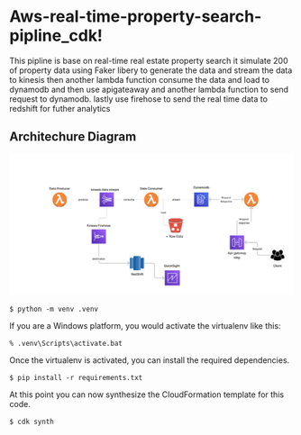 
# Aws-real-time-property-search-pipline_cdk!
This pipline is base on real-time real estate property search it simulate 200 of property data using Faker libery to generate the data and stream the data to kinesis then another lambda function consume the data and load to dynamodb and then use apigateaway and another lambda function to send request to dynamodb.
lastly use firehose to send the real time data to redshift for futher analytics

## Architechure Diagram
![alt text](diagramphoto/aws_digram_project2.png)
```
$ python -m venv .venv
```


If you are a Windows platform, you would activate the virtualenv like this:

```
% .venv\Scripts\activate.bat
```

Once the virtualenv is activated, you can install the required dependencies.

```
$ pip install -r requirements.txt
```

At this point you can now synthesize the CloudFormation template for this code.

```
$ cdk synth
```

